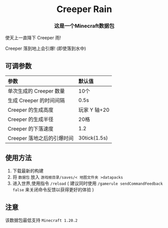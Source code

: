 <h1 align="center">Creeper Rain</h1>

<h3 align=center>这是一个Minecraft数据包</h3>

使天上一直降下 Creeper 雨!

Creeper 落到地上会引爆! (即使落到水中)  

## 可调参数

|参数|默认值|
|:--|:--|
|单次生成的 Creeper 数量 |10个|
|生成 Creeper 的时间间隔 |0.5s|
|Creeper 的生成高度    |玩家 Y 轴+20|
|Creeper 的生成半径    |20格|
|Creeper 的下落速度    |1.2|
|Creeper 落地之后的引爆时间|30tick(1.5s)|

## 使用方法

1. 下载最新的构建
2. 将 `数据包` 放入 `游戏根目录/saves/< 地图文件夹 >datapacks`
3. 进入世界,使用指令 `/reload` ( 建议同时使用 `/gamerule sendCommandFeedback false` 来关闭命令反馈以获得更好的体验 )

## 注意
该数据包最低支持 `Minecraft 1.20.2`
